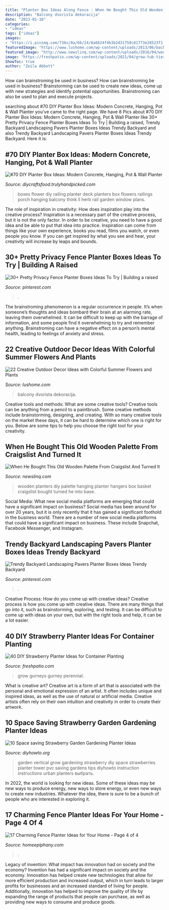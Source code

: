 ```yaml
---
title: "Planter Box Ideas Along Fence : When He Bought This Old Wooden Palette From Craigslist And Turned It"
description: "Balcony dvorista dekoracija"
date: "2023-01-10"
categories:
- "ideas"
tags: ["ideas"]
images:
- "https://i.pinimg.com/736x/8a/66/24/8a6624f4b3b2d31750c01773e28523f1.jpg"
featuredImage: "https://www.lushome.com/wp-content/uploads/2013/06/backyard-ideas-balcony-decorating-flowers-plants-14.jpg"
featured_image: "http://www.newslinq.com/wp-content/uploads/2016/04/wooden-palette-to-diy-planters-10.jpg"
image: "https://freshpatio.com/wp-content/uploads/2021/04/grow-tub-tiered-strawberry-planter.jpg"
ShowToc: true
author: "Zoila Abbott"
---
```



How can brainstroming be used in business?
How can brainstroming be used in business? Brainstorming can be used to create new ideas, come up with new strategies and identify potential opportunities. Brainstroming can also be used to plan and execute projects.

	

		
searching about #70 DIY Planter Box Ideas: Modern Concrete, Hanging, Pot &amp; Wall Planter you've came to the right page. We have 8 Pics about #70 DIY Planter Box Ideas: Modern Concrete, Hanging, Pot &amp; Wall Planter like 30+ Pretty Privacy Fence Planter Boxes Ideas To Try | Building a raised, Trendy Backyard Landscaping Pavers Planter Boxes Ideas Trendy Backyard and also Trendy Backyard Landscaping Pavers Planter Boxes Ideas Trendy Backyard. Here it is:
		
    
## #70 DIY Planter Box Ideas: Modern Concrete, Hanging, Pot &amp; Wall Planter

<img loading=lazy src="http://diycraftsfood.trulyhandpicked.com/wp-content/uploads/2016/11/DIY-railing-planter-2.jpg" onerror="this.onerror=null;this.src='https://tse3.mm.bing.net/th?id=OIP.WPjH3VmU9T37o4JkgvqYUgHaJ4&amp;pid=15.1';" alt="#70 DIY Planter Box Ideas: Modern Concrete, Hanging, Pot &amp; Wall Planter">

_Source: diycraftsfood.trulyhandpicked.com_

>boxes flower diy railing planter deck planters box flowers railings porch hanging balcony think ll herb rail garden window plans. 

	

The role of inspiration in creativity: How does inspiration play into the creative process?
Inspiration is a necessary part of the creative process, but it is not the only factor. In order to be creative, you need to have a good idea and be able to put that idea into practice. Inspiration can come from things like your own experience, books you read, films you watch, or even people you know. If you can get inspired by what you see and hear, your creativity will increase by leaps and bounds.

    
## 30+ Pretty Privacy Fence Planter Boxes Ideas To Try | Building A Raised

<img loading=lazy src="https://i.pinimg.com/736x/8a/66/24/8a6624f4b3b2d31750c01773e28523f1.jpg" onerror="this.onerror=null;this.src='https://tse3.mm.bing.net/th?id=OIP.5EJCKnSoW7-EQOKDzIInmgHaLE&amp;pid=15.1';" alt="30+ Pretty Privacy Fence Planter Boxes Ideas To Try | Building a raised">

_Source: pinterest.com_

>. 

	

The brainstroming phenomenon is a regular occurrence in people. It’s when someone’s thoughts and ideas bombard their brain at an alarming rate, leaving them overwhelmed. It can be difficult to keep up with the barrage of information, and some people find it overwhelming to try and remember anything. Brainstroming can have a negative effect on a person’s mental health, leading to feelings of anxiety and stress.

    
## 22 Creative Outdoor Decor Ideas With Colorful Summer Flowers And Plants

<img loading=lazy src="https://www.lushome.com/wp-content/uploads/2013/06/backyard-ideas-balcony-decorating-flowers-plants-14.jpg" onerror="this.onerror=null;this.src='https://tse1.mm.bing.net/th?id=OIP.3K9u70nTSnNFT-AQVsPzZwHaHa&amp;pid=15.1';" alt="22 Creative Outdoor Decor Ideas with Colorful Summer Flowers and Plants">

_Source: lushome.com_

>balcony dvorista dekoracija. 

	

Creative tools and methods: What are some creative tools?
Creative tools can be anything from a pencil to a paintbrush. Some creative methods include brainstorming, designing, and creating. With so many creative tools on the market these days, it can be hard to determine which one is right for you. Below are some tips to help you choose the right tool for your creativity.

    
## When He Bought This Old Wooden Palette From Craigslist And Turned It

<img loading=lazy src="http://www.newslinq.com/wp-content/uploads/2016/04/wooden-palette-to-diy-planters-10.jpg" onerror="this.onerror=null;this.src='https://tse1.mm.bing.net/th?id=OIP.WkzuGAzpAitVu8f63NPD6gHaLG&amp;pid=15.1';" alt="When He Bought This Old Wooden Palette From Craigslist And Turned It">

_Source: newslinq.com_

>wooden planters diy palette hanging planter hangers box basket craigslist bought turned he into base. 

	

Social Media: What new social media platforms are emerging that could have a significant impact on business?
Social media has been around for over 20 years, but it is only recently that it has gained a significant foothold in the business world. There are a number of new social media platforms that could have a significant impact on business. These include Snapchat, Facebook Messenger, and Instagram.

    
## Trendy Backyard Landscaping Pavers Planter Boxes Ideas Trendy Backyard

<img loading=lazy src="https://i.pinimg.com/736x/41/02/cc/4102ccf82658f1bac42ea53e2e0989ac.jpg" onerror="this.onerror=null;this.src='https://tse3.mm.bing.net/th?id=OIP.kXrQJpzwEhTrxZBOZvbwjAHaLH&amp;pid=15.1';" alt="Trendy Backyard Landscaping Pavers Planter Boxes Ideas Trendy Backyard">

_Source: pinterest.com_

>. 

	

Creative Process: How do you come up with creative ideas?
Creative process is how you come up with creative ideas. There are many things that go into it, such as brainstorming, exploring, and testing. It can be difficult to come up with ideas on your own, but with the right tools and help, it can be a lot easier.

    
## 40 DIY Strawberry Planter Ideas For Container Planting

<img loading=lazy src="https://freshpatio.com/wp-content/uploads/2021/04/grow-tub-tiered-strawberry-planter.jpg" onerror="this.onerror=null;this.src='https://tse4.mm.bing.net/th?id=OIP.g1PcM5Bhppr3Wfrk_TbRgwHaHa&amp;pid=15.1';" alt="40 DIY Strawberry Planter Ideas for Container Planting">

_Source: freshpatio.com_

>grow gurneys gurney perennial. 

	

What is creative art?
Creative art is a form of art that is associated with the personal and emotional expression of an artist. It often includes unique and inspired ideas, as well as the use of natural or artificial media. Creative artists often rely on their own intuition and creativity in order to create their artwork.

    
## 10 Space Saving Strawberry Garden Gardening Planter Ideas

<img loading=lazy src="http://www.diyhowto.org/wp-content/uploads/DIYHowto-Gardening-Tips-to-Grow-Vertical-Strawberries-Gardens-09.jpg" onerror="this.onerror=null;this.src='https://tse2.mm.bing.net/th?id=OIP.WjoCs_tyYY171gjvldH_eQHaPl&amp;pid=15.1';" alt="10 Space saving Strawberry Garden Gardening Planter Ideas">

_Source: diyhowto.org_

>garden vertical grow gardening strawberry diy space strawberries planter tower pvc saving gardens tips diyhowto instruction instructions urban planters выбрать. 

	

In 2022, the world is looking for new ideas. Some of these ideas may be new ways to produce energy, new ways to store energy, or even new ways to create new industries. Whatever the idea, there is sure to be a bunch of people who are interested in exploring it.

    
## 17 Charming Fence Planter Ideas For Your Home - Page 4 Of 4

<img loading=lazy src="https://homeepiphany.com/wp-content/uploads/2016/04/17-Charming-Fence-Planter-Ideas-for-Your-Home-14.jpg" onerror="this.onerror=null;this.src='https://tse4.mm.bing.net/th?id=OIP.iePMhiI7mqhZBhlgNq-6igHaGd&amp;pid=15.1';" alt="17 Charming Fence Planter Ideas for Your Home - Page 4 of 4">

_Source: homeepiphany.com_

>. 

	

Legacy of invention: What impact has innovation had on society and the economy?
Invention has had a significant impact on society and the economy. Innovation has helped create new technologies that allow for more efficient production and increased output, which in turn leads to larger profits for businesses and an increased standard of living for people. Additionally, innovation has helped to improve the quality of life by expanding the range of products that people can purchase, as well as providing new ways to consume and produce goods.

